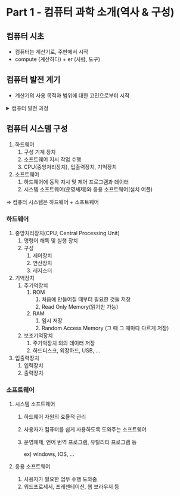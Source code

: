 # Part 1 - 컴퓨터 과학 소개(역사 & 구성)

## 컴퓨터 시초

- 컴퓨터는 계산기로, 주판에서 시작
- compute (계산하다) + er (사람, 도구)

## 컴퓨터 발전 계기

- 계산기의 사용 목적과 범위에 대한 고민으로부터 시작

<details>
<summary>컴퓨터 발전 과정</summary>

1. 고대 로마 주판
2. 중국 주판
3. 파스칼의 계산기
4. 라이프니츠의 사칙연산기
5. 배비지의 해석 기관
    1. 다항식 등 복잡한 계산 편리
6. 홀러리스의 천공카드 시스템
7. 앨런 튜링의 튜링 머신
8. 콜로서스 1호
    1. 독일군 암호 해석 기계
    2. 세계 최초 연산장치
9. Mark 1
    1. 사칙연산 계산기
    2. 세계 최초 전기 자동 계산기
10. 에니악
    1. 다목적 디지털 컴퓨터
    2. 십진 체계(이전까지는 이진 체계)
    3. 일기 예보 등 과학적 목적으로 사용
    4. 최초의 디지털 컴퓨터
11. UNIVAC
    1. 상업용 컴퓨터
    2. 이전에 비해 점차 하드웨어가 작아짐
12. Altair 8800
    1. 최초 개인용 컴퓨터
13. Apple 1
    1. 애플에서 만든 최초의 개인용 컴퓨터
    2. 키보드, 모니터 갖춘 컴퓨터
    3. 입출력 확인 가능
14. IBM PC
    1. 현대 데스크탑 모습

</details>

## 컴퓨터 시스템 구성

1. 하드웨어
    1. 구성 기계 장치
    2. 소프트웨어 지시 작업 수행
    3. CPU(중앙처리장치), 입출력장치, 기억장치
2. 소프트웨어
    1. 하드웨어에 동작 지시 및 제어 프로그램과 데이터
    2. 시스템 소프트웨어(운영체제)와 응용 소프트웨어(설치 어플)

⇒ 컴퓨터 시스템은 하드웨어 + 소프트웨어

### 하드웨어

1. 중앙처리장치(CPU, Central Processing Unit)
    1. 명령어 해독 및 실행 장치
    2. 구성
        1. 제어장치
        2. 연산장치
        3. 레지스터
2. 기억장치
    1. 주기억장치
        1. ROM
            1. 처음에 만들어질 때부터 필요한 것들 저장
            2. Read Only Memory(읽기만 가능)
        2. RAM
            1. 임시 저장
            2. Random Access Memory (그 때 그 때마다 다르게 저장)
    2. 보조기억장치
        1. 주기억장치 외의 데이터 저장
        2. 하드디스크, 외장하드, USB, …
3. 입출력장치
    1. 입력장치
    2. 출력장치
    

### 소프트웨어

1. 시스템 소프트웨어
    1. 하드웨어 자원의 효율적 관리
    2. 사용자가 컴퓨터를 쉽게 사용하도록 도와주는 소프트웨어
    3. 운영체제, 언어 번역 프로그램, 유틸리티 프로그램 등
        
        ex) windows, IOS, …
        
2. 응용 소프트웨어
    1. 사용자가 필요한 업무 수행 도와줌
    2. 워드프로세서, 프레젠테이션, 웹 브라우저 등
